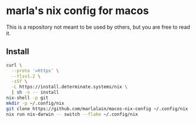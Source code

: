# marla's nix config for macos

This is a repository not meant to be used by others, but you are free to read it.

## Install

```bash
curl \
  --proto '=https' \
  --tlsv1.2 \
  -sSf \
  -L https://install.determinate.systems/nix \
  | sh -s -- install
nix-shell -p git
mkdir -p ~/.config/nix
git clone https://github.com/marlalain/macos-nix-config ~/.config/nix
nix run nix-darwin -- switch --flake ~/.config/nix
```
